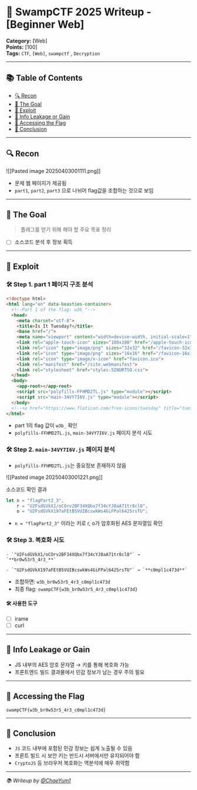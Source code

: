 # 🐊 SwampCTF 2025 Writeup - [Beginner Web]

**Category:** [Web]  
**Points:** [100]  
**Tags:** `CTF`, `[Web]`, `swampctf` , `Decryption` 

---
## 📚 Table of Contents
- [🔍 Recon](#-recon)
- [🎯 The Goal](#-the-goal)
- [💉 Exploit](#-exploit)
- [🍪 Info Leakage or Gain](#-info-leakage-or-gain)
- [👑 Accessing the Flag](#-accessing-the-flag)
- [🧠 Conclusion](#-conclusion)

---
## 🔍 Recon

![[Pasted image 20250403001111.png]]

- 문제 웹 페이지가 제공됨
- `part1`, `part2`, `part3` 으로 나뉘어 flag값을 조합하는 것으로 보임

---

## 🎯 The Goal

> 플래그를 얻기 위해 해야 할 주요 목표 정리

- [ ] 소스코드 분석 후 정보 획득

---

## 💉 Exploit
### 🛠️ Step 1. part 1 페이지 구조 분석

```html
<!doctype html>
<html lang="en" data-beasties-container>
  <!--Part 1 of the flag: w3b_"-->
  <head>
    <meta charset="utf-8">
    <title>Is It Tuesday?</title>
    <base href="/">
    <meta name="viewport" content="width=device-width, initial-scale=1">
    <link rel="apple-touch-icon" sizes="180x180" href="/apple-touch-icon.png">
    <link rel="icon" type="image/png" sizes="32x32" href="/favicon-32x32.png">
    <link rel="icon" type="image/png" sizes="16x16" href="/favicon-16x16.png">
    <link rel="icon" type="image/x-icon" href="favicon.ico">
    <link rel="manifest" href="/site.webmanifest">
    <link rel="stylesheet" href="styles-5INURTSO.css">
  </head>
  <body>
    <app-root></app-root>
    <script src="polyfills-FFHMD2TL.js" type="module"></script>
    <script src="main-34VY7I6V.js" type="module"></script>
  </body>
  <!--<a href="https://www.flaticon.com/free-icons/tuesday" title="tuesday icons">Tuesday icons created by Rakib Hassan Rahim - Flaticon</a>-->
</html>
```

- part 1의 flag 값이 `w3b_` 확인
- `polyfills-FFHMD2TL.js`, `main-34VY7I6V.js` 페이지 분석 시도

### 🛠️ Step 2. `main-34VY7I6V.js` 페이지 분석

- `polyfills-FFHMD2TL.js`는 중요정보 존재하지 않음

![[Pasted image 20250403001221.png]]

소스코드 확인 결과
```js
let n = "flagPart2_3",
    r = "U2FsdGVkX1/oCOrv2BF34XQbx7f34cYJ8aA71tr8cl8",
    o = "U2FsdGVkX197aFEtB5VUIBcswkWs4GiFPal6425rsTU";
```

- `n = "flagPart2_3"` 이라는 키로 r, o가 암호화된 AES 문자열임 확인

### 🛠️ Step 3. 복호화 시도

```text
- `"U2FsdGVkX1/oCOrv2BF34XQbx7f34cYJ8aA71tr8cl8"` → `**br0w53r5_4r3_**`
    
- `"U2FsdGVkX197aFEtB5VUIBcswkWs4GiFPal6425rsTU"` → `**c0mpl1c473d**`
```

- 조합하면: `w3b_br0w53r5_4r3_c0mpl1c473d`
- 최종 flag: `swampCTF{w3b_br0w53r5_4r3_c0mpl1c473d}`

#### 🛠️ 사용한 도구
  - [ ] irame
  - [ ] curl
---

## 🍪 Info Leakage or Gain

- JS 내부의 AES 암호 문자열 → 키를 통해 복호화 가능
- 프론트엔드 빌드 결과물에서 민감 정보가 남는 경우 주의 필요

---

## 👑 Accessing the Flag

```
swampCTF{w3b_br0w53r5_4r3_c0mpl1c473d}
```

---

## 🧠 Conclusion

- `JS` 코드 내부에 포함된 민감 정보는 쉽게 노출될 수 있음
- 프론트 빌드 시 보안 키는 반드시 서버에서만 유지되어야 함
- `CryptoJS` 등 브라우저 복호화는 역분석에 매우 취약함

---

_📚 Writeup by [@ChaeYum1](https://github.com/ChaeYum1)_
